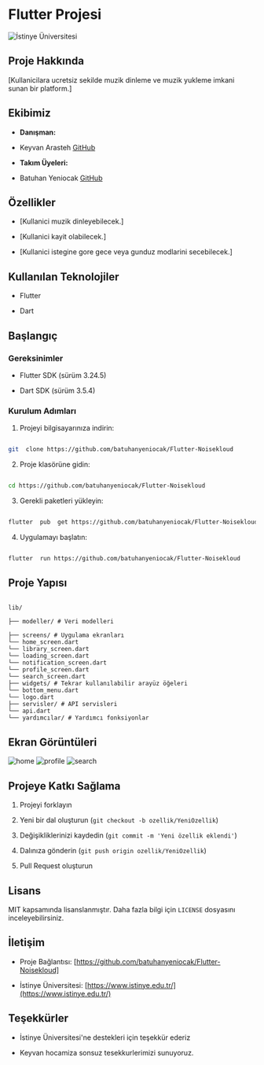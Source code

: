 
# Flutter Projesi

  

![İstinye Üniversitesi](https://www.unitededucation.com/linklogoch/istinye-university-logo.png)

  

## Proje Hakkında

[Kullanicilara ucretsiz sekilde muzik dinleme ve muzik yukleme imkani sunan bir platform.]

  

## Ekibimiz

-  **Danışman:**  
- Keyvan Arasteh [GitHub](https://github.com/keyvanarasteh)


-  **Takım Üyeleri:**

- Batuhan Yeniocak [GitHub](https://github.com/batuhanyeniocak)

  

## Özellikler

- [Kullanici muzik dinleyebilecek.]

- [Kullanici kayit olabilecek.]

- [Kullanici istegine gore gece veya gunduz modlarini secebilecek.]

  

## Kullanılan Teknolojiler

- Flutter

- Dart

  

## Başlangıç

  

### Gereksinimler

- Flutter SDK (sürüm 3.24.5)

- Dart SDK (sürüm 3.5.4)

  

### Kurulum Adımları

1. Projeyi bilgisayarınıza indirin:

```bash

git  clone https://github.com/batuhanyeniocak/Flutter-Noisekloud

```

  

2. Proje klasörüne gidin:

```bash

cd https://github.com/batuhanyeniocak/Flutter-Noisekloud

```

  

3. Gerekli paketleri yükleyin:

```bash

flutter  pub  get https://github.com/batuhanyeniocak/Flutter-Noisekloud

```

  

4. Uygulamayı başlatın:

```bash

flutter  run https://github.com/batuhanyeniocak/Flutter-Noisekloud

```

  

## Proje Yapısı

```

lib/

├── modeller/ # Veri modelleri

├── screens/ # Uygulama ekranları
└── home_screen.dart
└── library_screen.dart
└── loading_screen.dart
└── notification_screen.dart
└── profile_screen.dart
└── search_screen.dart
├── widgets/ # Tekrar kullanılabilir arayüz öğeleri
└── bottom_menu.dart
└── logo.dart
├── servisler/ # API servisleri
└── api.dart
└── yardımcılar/ # Yardımcı fonksiyonlar

```

  

## Ekran Görüntüleri

![home](https://github.com/batuhanyeniocak/Flutter-Noisekloud/blob/main/assets/images/screenshots/home_Screen.png?raw=true)
![profile](https://github.com/batuhanyeniocak/Flutter-Noisekloud/blob/main/assets/images/screenshots/profile_Screen.png?raw=true)
![search](https://github.com/batuhanyeniocak/Flutter-Noisekloud/blob/main/assets/images/screenshots/search_Screen.png?raw=true)

  

## Projeye Katkı Sağlama

1. Projeyi forklayın

2. Yeni bir dal oluşturun (`git checkout -b ozellik/YeniOzellik`)

3. Değişikliklerinizi kaydedin (`git commit -m 'Yeni özellik eklendi'`)

4. Dalınıza gönderin (`git push origin ozellik/YeniOzellik`)

5. Pull Request oluşturun

  

## Lisans

MIT kapsamında lisanslanmıştır. Daha fazla bilgi için `LICENSE` dosyasını inceleyebilirsiniz.

  

## İletişim

- Proje Bağlantısı: [https://github.com/batuhanyeniocak/Flutter-Noisekloud]

- İstinye Üniversitesi: [https://www.istinye.edu.tr/](https://www.istinye.edu.tr/)

  

## Teşekkürler

- İstinye Üniversitesi'ne destekleri için teşekkür ederiz

- Keyvan hocamiza sonsuz tesekkurlerimizi sunuyoruz.